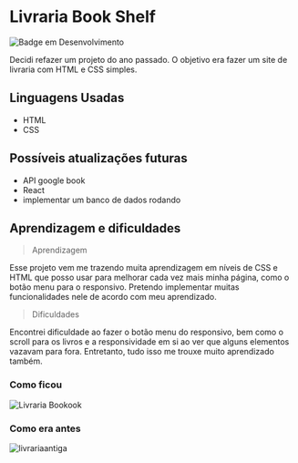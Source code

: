 # Livraria Book Shelf

![Badge em Desenvolvimento](http://img.shields.io/static/v1?label=STATUS&message=EM%20DESENVOLVIMENTO&color=GREEN&style=for-the-badge)

Decidi refazer um projeto do ano passado. O objetivo era fazer um site de livraria com HTML e CSS simples.  

## Linguagens Usadas
- HTML 
- CSS

## Possíveis atualizações futuras
- API google book
- React
- implementar um banco de dados rodando

## Aprendizagem e dificuldades

>Aprendizagem 

Esse projeto vem me trazendo muita aprendizagem em níveis de CSS e HTML que posso usar para melhorar cada vez mais minha página, como o botão menu para o responsivo. Pretendo implementar muitas funcionalidades nele de acordo com meu aprendizado. 

>Dificuldades

Encontrei dificuldade ao fazer o botão menu do responsivo, bem como o scroll para os livros e a responsividade em si ao ver que alguns elementos vazavam para fora. Entretanto, tudo isso me trouxe muito aprendizado também. 

### Como ficou 
![Livraria Bookook](https://github.com/mejessica/livrariaBookook/assets/82670472/eb75dd1f-1faf-4384-aebb-df1084456e8d)
### Como era antes
![livrariaantiga](https://github.com/mejessica/livrariaBookook/assets/82670472/eed39e7d-d128-4757-a9f8-a43b48478d34)



